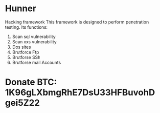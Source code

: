 # Hunner
Hacking framework
This framework is designed to perform penetration testing.
Its functions:
1) Scan sql vulnerability
2) Scan xxs vulnerability
3) Dos sites
4) Brutforce Ftp
5) Brutforse SSh
6) Brutforse mail Accounts
# Donate BTC: 1K96gLXbmgRhE7DsU33HFBuvohDgei5Z22

